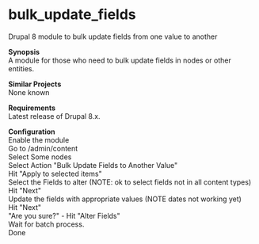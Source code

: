 # bulk_update_fields  
Drupal 8 module to bulk update fields from one value to another  
  
<strong>Synopsis</strong>  
A module for those who need to bulk update fields in nodes or other entities.  
  
<strong>Similar Projects</strong>  
None known  
  
<strong>Requirements</strong>  
Latest release of Drupal 8.x.  
  
<strong>Configuration</strong>  
Enable the module  
Go to /admin/content  
Select Some nodes  
Select Action "Bulk Update Fields to Another Value"  
Hit "Apply to selected items"  
Select the Fields to alter (NOTE: ok to select fields not in all content types)  
Hit "Next"  
Update the fields with appropriate values (NOTE dates not working yet)  
Hit "Next"  
"Are you sure?" - Hit "Alter Fields"  
Wait for batch process.  
Done  

